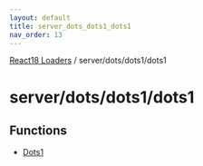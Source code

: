 ```yaml
---
layout: default
title: server_dots_dots1_dots1
nav_order: 13
---
```


[React18 Loaders](../modules.md) / server/dots/dots1/dots1

# server/dots/dots1/dots1

## Functions

- [Dots1](../functions/server_dots_dots1_dots1.Dots1.md)
